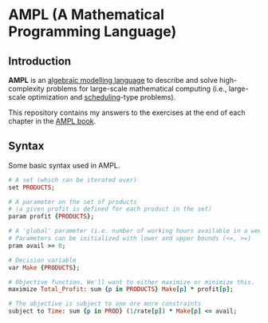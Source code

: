 # AMPL (**A Mathematical Programming Language**) 
## Introduction
**AMPL** is an [algebraic modelling language](https://en.wikipedia.org/wiki/Algebraic_modeling_language "Algebraic modelling language") to describe and solve high-complexity problems for large-scale mathematical computing (i.e., large-scale optimization and [scheduling](https://en.wikipedia.org/wiki/Automated_planning_and_scheduling)-type problems).

This repository contains my answers to the exercises at the end of each chapter in the [AMPL book](https://ampl.com/resources/the-ampl-book/chapter-downloads/).

## Syntax

Some basic syntax used in AMPL.

```ruby
# A set (which can be iterated over)
set PRODUCTS;

# A parameter on the set of products
# (a given profit is defined for each product in the set)
param profit {PRODUCTS};

# A 'global' parameter (i.e. number of working hours available in a week)
# Parameters can be initialized with lower and upper bounds (<=, >=)
pram avail >= 0;

# Decision variable
var Make {PRODUCTS};

# Objective function. We'll want to either maximize or minimize this.
maximize Total_Profit: sum {p in PRODUCTS} Make[p] * profit[p];

# The objective is subject to one ore more constraints
subject to Time: sum {p in PROD} (1/rate[p]) * Make[p] <= avail;
```
